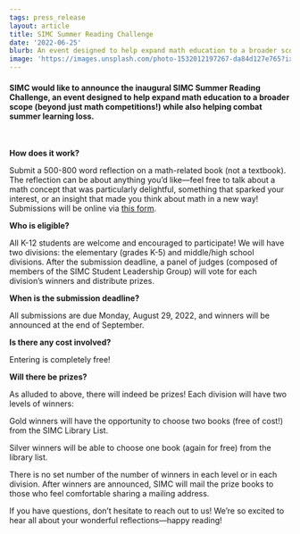 ```yaml
---
tags: press_release
layout: article
title: SIMC Summer Reading Challenge
date: '2022-06-25'
blurb: An event designed to help expand math education to a broader scope (beyond just math competitions!) while also helping combat summer learning loss.
image: 'https://images.unsplash.com/photo-1532012197267-da84d127e765?ixlib=rb-1.2.1&ixid=MnwxMjA3fDB8MHxwaG90by1wYWdlfHx8fGVufDB8fHx8&auto=format&fit=crop&w=687&q=80'
---
```


#### SIMC would like to announce the inaugural SIMC Summer Reading Challenge, an event designed to help expand math education to a broader scope (beyond just math competitions!) while also helping combat summer learning loss.

<br>

**How does it work?**

Submit a 500-800 word reflection on a math-related book (not a textbook). The reflection can be about anything you’d like—feel free to talk about a math concept that was particularly delightful, something that sparked your interest, or an insight that made you think about math in a new way! Submissions will be online via [this form](https://forms.gle/XqnoaZpVEPS2SNXMA).

**Who is eligible?**

All K-12 students are welcome and encouraged to participate! We will have two divisions: the elementary (grades K-5) and middle/high school divisions. After the submission deadline, a panel of judges (composed of members of the SIMC Student Leadership Group) will vote for each division’s winners and distribute prizes.

**When is the submission deadline?**

All submissions are due Monday, August 29, 2022, and winners will be announced at the end of September.

**Is there any cost involved?**

Entering is completely free!

**Will there be prizes?**

As alluded to above, there will indeed be prizes! Each division will have two levels of winners:

Gold winners will have the opportunity to choose two books (free of cost!) from the SIMC Library List.

Silver winners will be able to choose one book (again for free) from the library list.

There is no set number of the number of winners in each level or in each division. After winners are announced, SIMC will mail the prize books to those who feel comfortable sharing a mailing address.

If you have questions, don’t hesitate to reach out to us! We’re so excited to hear all about your wonderful reflections—happy reading!

